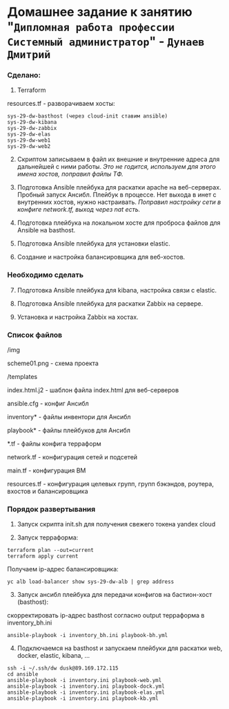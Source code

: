 # Домашнее задание к занятию "`Дипломная работа профессии Системный администратор`" - `Дунаев Дмитрий`

### Сделано:

1. Terraform

resources.tf - разворачиваем хосты:

    sys-29-dw-basthost (через cloud-init ставим ansible)
    sys-29-dw-kibana
    sys-29-dw-zabbix
    sys-29-dw-elas
    sys-29-dw-web1
    sys-29-dw-web2

2. Скриптом записываем в файл их внешние и внутренние адреса для дальнейшей с ними работы. 
 _Это не годится, используем для этого имена хостов, поправил файлы ТФ._

3. Подготовка Ansible плейбука для раскатки apache на веб-серверах.
Пробный запуск Ансибл. Плейбук в процессе. Нет выхода в инет с внутренних хостов, нужно настраивать.
 _Поправил настройку сети в конфиге network.tf, выход через nat есть._

4. Подготовка плейбука на локальном хосте для проброса файлов для Ansible на basthost.

5. Подготовка Ansible плейбука для установки elastic.

6. Создание и настройка балансировщика для веб-хостов.

### Необходимо сделать

7. Подготовка Ansible плейбука для kibana, настройка связи с elastic.

8. Подготовка Ansible плейбука для раскатки Zabbix на сервере.

9. Установка и настройка Zabbix на хостах.

### Список файлов

/img

scheme01.png - схема проекта

/templates

index.html.j2 - шаблон файла index.html для веб-серверов


ansible.cfg - конфиг Ансибл

inventory* - файлы инвентори для Ансибл

playbook* - файлы плейбуков для Ансибл

*.tf - файлы конфига терраформ

network.tf - конфигурация сетей и подсетей

main.tf - конфигурация ВМ

resources.tf - конфигурация целевых групп, групп бэкэндов, роутера, вхостов и балансировщика

### Порядок развертывания

1. Запуск скрипта init.sh для получения свежего токена yandex cloud

2. Запуск терраформа:

```
terraform plan --out=current
terraform apply current
```

Получаем ip-адрес балансировщика:

```
yc alb load-balancer show sys-29-dw-alb | grep address
```

3. Запуск ансибл плейбука для передачи конфигов на бастион-хост (basthost):

скорректировать ip-адрес basthost согласно output терраформа в inventory_bh.ini
```
ansible-playbook -i inventory_bh.ini playbook-bh.yml
```

4. Подключаемся на basthost и запускаем плейбуки для раскатки web, docker, elastic, kibana, ...
```
ssh -i ~/.ssh/dw dusk@89.169.172.115
cd ansible
ansible-playbook -i inventory.ini playbook-web.yml
ansible-playbook -i inventory.ini playbook-dock.yml
ansible-playbook -i inventory.ini playbook-elas.yml
ansible-playbook -i inventory.ini playbook-kb.yml

```
